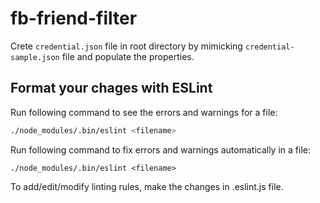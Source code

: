 # fb-friend-filter

Crete `credential.json` file in root directory by mimicking `credential-sample.json` file and populate the properties.

## Format your chages with ESLint

Run following command to see the errors and warnings for a file:

```sh
./node_modules/.bin/eslint <filename>
```

Run following command to fix errors and warnings automatically in a file:

```
./node_modules/.bin/eslint <filename>
```

To add/edit/modify linting rules, make the changes in .eslint.js file.

